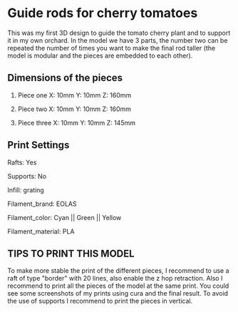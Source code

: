 # Guide rods for cherry tomatoes
This was my first 3D design to guide the tomato cherry plant and to support it in my own orchard. In the model we have 3 parts, the number two can be repeated the number of times you want to make the final rod taller (the model is modular and the pieces are embedded to each other).

## Dimensions of the pieces

1. Piece one
  X: 10mm
  Y: 10mm
  Z: 160mm

2. Piece two
  X: 10mm
  Y: 10mm
  Z: 160mm

3. Piece three
  X: 10mm
  Y: 10mm
  Z: 145mm
  
## Print Settings
Rafts:
Yes

Supports:
No

Infill:
grating

Filament_brand:
EOLAS

Filament_color:
Cyan || Green || Yellow

Filament_material:
PLA

## TIPS TO PRINT THIS MODEL
To make more stable the print of the different pieces, I recommend to use a raft of type "border" with 20 lines, also enable the z hop retraction. Also I recommend to print all the pieces of the model at the same print. You could see some screenshots of my prints using cura and the final result.
To avoid the use of supports I recommend to print the pieces in vertical.
